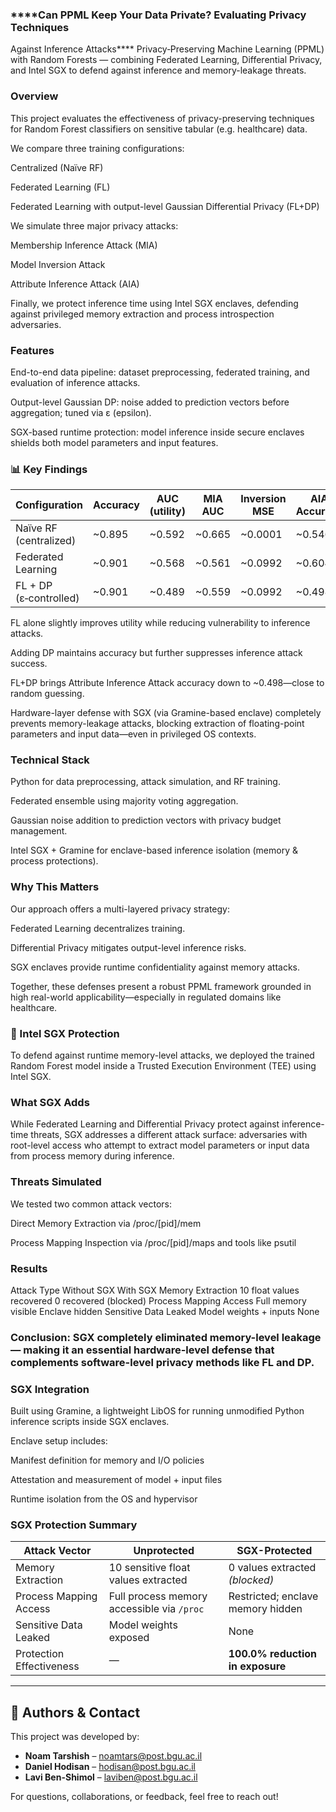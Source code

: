 ### ****Can PPML Keep Your Data Private? Evaluating Privacy Techniques
Against Inference Attacks****
Privacy‑Preserving Machine Learning (PPML) with Random Forests — combining Federated Learning, Differential Privacy, and Intel SGX to defend against inference and memory-leakage threats.

### ****Overview****
This project evaluates the effectiveness of privacy-preserving techniques for Random Forest classifiers on sensitive tabular (e.g. healthcare) data.

We compare three training configurations:

Centralized (Naïve RF)

Federated Learning (FL)

Federated Learning with output-level Gaussian Differential Privacy (FL+DP)

We simulate three major privacy attacks:

Membership Inference Attack (MIA)

Model Inversion Attack

Attribute Inference Attack (AIA)

Finally, we protect inference time using Intel SGX enclaves, defending against privileged memory extraction and process introspection adversaries.

### **Features**
End-to-end data pipeline: dataset preprocessing, federated training, and evaluation of inference attacks.

Output-level Gaussian DP: noise added to prediction vectors before aggregation; tuned via ε (epsilon).

SGX-based runtime protection: model inference inside secure enclaves shields both model parameters and input features.

### **📊 Key Findings**

| Configuration          | Accuracy | AUC (utility) | MIA AUC | Inversion MSE | AIA Accuracy | Privacy Leaks |
| ---------------------- | -------- | ------------- | ------- | ------------- | ------------ | ------------- |
| Naïve RF (centralized) | \~0.895  | \~0.592       | \~0.665 | \~0.0001      | \~0.546      | High          |
| Federated Learning     | \~0.901  | \~0.568       | \~0.561 | \~0.0992      | \~0.604      | Moderate      |
| FL + DP (ε‑controlled) | \~0.901  | \~0.489       | \~0.559 | \~0.0992      | \~0.498      | Low           |

  FL alone slightly improves utility while reducing vulnerability to inference attacks.
  
  Adding DP maintains accuracy but further suppresses inference attack success.
  
  FL+DP brings Attribute Inference Attack accuracy down to ~0.498—close to random guessing.
  
  Hardware-layer defense with SGX (via Gramine-based enclave) completely prevents memory-leakage attacks, blocking extraction of floating-point parameters and input data—even in privileged OS contexts.

### **Technical Stack**
  Python for data preprocessing, attack simulation, and RF training.
  
  Federated ensemble using majority voting aggregation.
  
  Gaussian noise addition to prediction vectors with privacy budget management.
  
  Intel SGX + Gramine for enclave-based inference isolation (memory & process protections).

### **Why This Matters**
Our approach offers a multi-layered privacy strategy:

  Federated Learning decentralizes training.
  
  Differential Privacy mitigates output-level inference risks.
  
  SGX enclaves provide runtime confidentiality against memory attacks.
  
  Together, these defenses present a robust PPML framework grounded in high real-world applicability—especially in regulated domains like healthcare.


### 🔐 Intel SGX Protection
To defend against runtime memory-level attacks, we deployed the trained Random Forest model inside a Trusted Execution Environment (TEE) using Intel SGX.

### What SGX Adds
While Federated Learning and Differential Privacy protect against inference-time threats, SGX addresses a different attack surface: adversaries with root-level access who attempt to extract model parameters or input data from process memory during inference.

### **Threats Simulated**
We tested two common attack vectors:

Direct Memory Extraction via /proc/[pid]/mem

Process Mapping Inspection via /proc/[pid]/maps and tools like psutil

### **Results**
Attack Type	Without SGX	With SGX
Memory Extraction	10 float values recovered	0 recovered (blocked)
Process Mapping Access	Full memory visible	Enclave hidden
Sensitive Data Leaked	Model weights + inputs	None

### **Conclusion:** SGX completely eliminated memory-level leakage — making it an essential hardware-level defense that complements software-level privacy methods like FL and DP.

### **SGX Integration**
Built using Gramine, a lightweight LibOS for running unmodified Python inference scripts inside SGX enclaves.

Enclave setup includes:

Manifest definition for memory and I/O policies

Attestation and measurement of model + input files

Runtime isolation from the OS and hypervisor

### SGX Protection Summary

| **Attack Vector**         | **Unprotected**                                 | **SGX-Protected**                         |
|---------------------------|--------------------------------------------------|-------------------------------------------|
| Memory Extraction         | 10 sensitive float values extracted             | 0 values extracted *(blocked)*            |
| Process Mapping Access    | Full process memory accessible via `/proc`      | Restricted; enclave memory hidden         |
| Sensitive Data Leaked     | Model weights exposed                           | None                                      |
| Protection Effectiveness  | —                                               | **100.0% reduction in exposure**          |



---

## 👥 Authors & Contact

This project was developed by:

- **Noam Tarshish** – [noamtars@post.bgu.ac.il](mailto:noamtars@post.bgu.ac.il)  
- **Daniel Hodisan** – [hodisan@post.bgu.ac.il](mailto:hodisan@post.bgu.ac.il)  
- **Lavi Ben-Shimol** – [laviben@post.bgu.ac.il](mailto:laviben@post.bgu.ac.il)

For questions, collaborations, or feedback, feel free to reach out!

